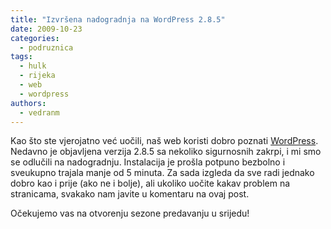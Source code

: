 ```yaml
---
title: "Izvršena nadogradnja na WordPress 2.8.5"
date: 2009-10-23
categories: 
  - podruznica
tags: 
  - hulk
  - rijeka
  - web
  - wordpress
authors: 
  - vedranm
---
```


Kao što ste vjerojatno već uočili, naš web koristi dobro poznati [WordPress](https://wordpress.org/). Nedavno je objavljena verzija 2.8.5 sa nekoliko sigurnosnih zakrpi, i mi smo se odlučili na nadogradnju. Instalacija je prošla potpuno bezbolno i sveukupno trajala manje od 5 minuta. Za sada izgleda da sve radi jednako dobro kao i prije (ako ne i bolje), ali ukoliko uočite kakav problem na stranicama, svakako nam javite u komentaru na ovaj post.

Očekujemo vas na otvorenju sezone predavanju u srijedu!
